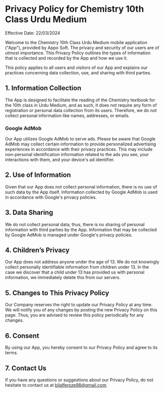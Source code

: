 # Privacy Policy for Chemistry 10th Class Urdu Medium

Effective Date: 22/03/2024

Welcome to the Chemistry 10th Class Urdu Medium mobile application ("App"), provided by Appo Soft. The privacy and security of our users are of utmost importance. This Privacy Policy outlines the types of information that is collected and recorded by the App and how we use it.

This policy applies to all users and visitors of our App and explains our practices concerning data collection, use, and sharing with third parties.

## 1. Information Collection
The App is designed to facilitate the reading of the Chemistry textbook for the 10th class in Urdu Medium, and as such, it does not require any form of registration or personal data collection from its users. Therefore, we do not collect personal information like names, addresses, or emails.

### Google AdMob
Our App utilizes Google AdMob to serve ads. Please be aware that Google AdMob may collect certain information to provide personalized advertising experiences in accordance with their privacy practices. This may include non-personal identification information related to the ads you see, your interactions with them, and your device's ad identifier.

## 2. Use of Information
Given that our App does not collect personal information, there is no use of such data by the App itself. Information collected by Google AdMob is used in accordance with Google's privacy policies.

## 3. Data Sharing
We do not collect personal data; thus, there is no sharing of personal information with third parties by the App. Information that may be collected by Google AdMob is managed under Google's privacy policies.

## 4. Children’s Privacy
Our App does not address anyone under the age of 13. We do not knowingly collect personally identifiable information from children under 13. In the case we discover that a child under 13 has provided us with personal information, we immediately delete this from our servers.

## 5. Changes to This Privacy Policy
Our Company reserves the right to update our Privacy Policy at any time. We will notify you of any changes by posting the new Privacy Policy on this page. Thus, you are advised to review this policy periodically for any changes.

## 6. Consent
By using our App, you hereby consent to our Privacy Policy and agree to its terms.

## 7. Contact Us
If you have any questions or suggestions about our Privacy Policy, do not hesitate to contact us at bilalferoze98@gmail.com.
